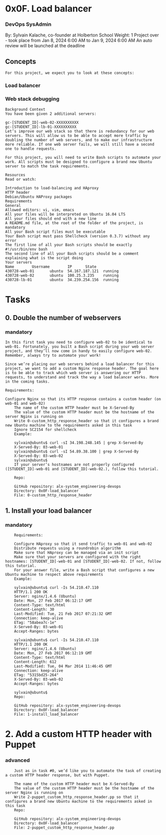 # 0x0F. Load balancer
### DevOps SysAdmin
 
By: Sylvain Kalache, co-founder at Holberton School
  Weight: 1
   Project over - took place from Jan 8, 2024 6:00 AM to Jan 9, 2024 6:00 AM
    An auto review will be launched at the deadline
    
## Concepts
    For this project, we expect you to look at these concepts:

### Load balancer
### Web stack debugging


    Background Context
    You have been given 2 additional servers:

    gc-[STUDENT_ID]-web-02-XXXXXXXXXX
    gc-[STUDENT_ID]-lb-01-XXXXXXXXXX
    Let’s improve our web stack so that there is redundancy for our web servers. This will allow us to be able to accept more traffic by doubling the number of web servers, and to make our infrastructure more reliable. If one web server fails, we will still have a second one to handle requests.

    For this project, you will need to write Bash scripts to automate your work. All scripts must be designed to configure a brand new Ubuntu server to match the task requirements.

    Resources
    Read or watch:

    Introduction to load-balancing and HAproxy
    HTTP header
    Debian/Ubuntu HAProxy packages
    Requirements
    General
    Allowed editors: vi, vim, emacs
    All your files will be interpreted on Ubuntu 16.04 LTS
    All your files should end with a new line
    A README.md file, at the root of the folder of the project, is mandatory
    All your Bash script files must be executable
    Your Bash script must pass Shellcheck (version 0.3.7) without any error
    The first line of all your Bash scripts should be exactly #!/usr/bin/env bash
    The second line of all your Bash scripts should be a comment explaining what is the script doing
    Your servers
    Name        Username        IP      State   
    430728-web-01       ubuntu  54.167.187.121  running 
    430728-web-02       ubuntu  100.25.3.235    running 
    430728-lb-01        ubuntu  34.239.254.156  running 
   
# Tasks

## 0. Double the number of webservers
### mandatory

    In this first task you need to configure web-02 to be identical to web-01. Fortunately, you built a Bash script during your web server project, and they’ll now come in handy to easily configure web-02. Remember, always try to automate your work!

    Since we’re placing our web servers behind a load balancer for this project, we want to add a custom Nginx response header. The goal here is to be able to track which web server is answering our HTTP requests, to understand and track the way a load balancer works. More in the coming tasks.

    Requirements:

    Configure Nginx so that its HTTP response contains a custom header (on web-01 and web-02)
        The name of the custom HTTP header must be X-Served-By
        The value of the custom HTTP header must be the hostname of the server Nginx is running on
        Write 0-custom_http_response_header so that it configures a brand new Ubuntu machine to the requirements asked in this task
        Ignore SC2154 for shellcheck
        Example:

        sylvain@ubuntu$ curl -sI 34.198.248.145 | grep X-Served-By
        X-Served-By: 03-web-01
        sylvain@ubuntu$ curl -sI 54.89.38.100 | grep X-Served-By
        X-Served-By: 03-web-02
        sylvain@ubuntu$
        If your server’s hostnames are not properly configured ([STUDENT_ID]-web-01 and [STUDENT_ID]-web-02.), follow this tutorial.

        Repo:

        GitHub repository: alx-system_engineering-devops
        Directory: 0x0F-load_balancer
        File: 0-custom_http_response_header
             
## 1. Install your load balancer
###    mandatory
        Requirements:

        Configure HAproxy so that it send traffic to web-01 and web-02
        Distribute requests using a roundrobin algorithm
        Make sure that HAproxy can be managed via an init script
        Make sure that your servers are configured with the right hostnames: [STUDENT_ID]-web-01 and [STUDENT_ID]-web-02. If not, follow this tutorial.
        For your answer file, write a Bash script that configures a new Ubuntu machine to respect above requirements
        Example:

        sylvain@ubuntu$ curl -Is 54.210.47.110
        HTTP/1.1 200 OK
        Server: nginx/1.4.6 (Ubuntu)
        Date: Mon, 27 Feb 2017 06:12:17 GMT
        Content-Type: text/html
        Content-Length: 30
        Last-Modified: Tue, 21 Feb 2017 07:21:32 GMT
        Connection: keep-alive
        ETag: "58abea7c-1e"
        X-Served-By: 03-web-01
        Accept-Ranges: bytes

        sylvain@ubuntu$ curl -Is 54.210.47.110
        HTTP/1.1 200 OK
        Server: nginx/1.4.6 (Ubuntu)
        Date: Mon, 27 Feb 2017 06:12:19 GMT
        Content-Type: text/html
        Content-Length: 612
        Last-Modified: Tue, 04 Mar 2014 11:46:45 GMT
        Connection: keep-alive
        ETag: "5315bd25-264"
        X-Served-By: 03-web-02
        Accept-Ranges: bytes

        sylvain@ubuntu$
        Repo:

        GitHub repository: alx-system_engineering-devops
        Directory: 0x0F-load_balancer
        File: 1-install_load_balancer
             
# 2. Add a custom HTTP header with Puppet
### advanced
        Just as in task #0, we’d like you to automate the task of creating a custom HTTP header response, but with Puppet.

        The name of the custom HTTP header must be X-Served-By
        The value of the custom HTTP header must be the hostname of the server Nginx is running on
        Write 2-puppet_custom_http_response_header.pp so that it configures a brand new Ubuntu machine to the requirements asked in this task
        Repo:

        GitHub repository: alx-system_engineering-devops
        Directory: 0x0F-load_balancer
        File: 2-puppet_custom_http_response_header.pp
             
